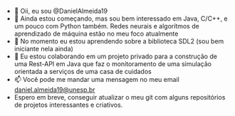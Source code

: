 - 👋 Oii, eu sou @DanielAlmeida19
- 👀 Ainda estou começando, mas sou bem interessado em Java, C/C++, e um pouco com Python também. Redes neurais e algorítmos de aprendizado de máquina estão no meu foco atualmente
- 🌱 No momento eu estou aprendendo sobre a biblioteca SDL2 (sou bem iniciante nela ainda)
- 💞️ Eu estou colaborando em um projeto privado para a construção de uma Rest-API em Java que faz o monitoramento de uma simulação orientada a serviços de uma casa de cuidados
- 📫 Você pode me mandar uma mensagem no meu email daniel.almeida19@unesp.br
- Espero em breve, conseguir atualizar o meu git com alguns repositórios de projetos interessantes e criativos.

<!---
DanielAlmeida19/DanielAlmeida19 is a ✨ special ✨ repository because its `README.md` (this file) appears on your GitHub profile.
You can click the Preview link to take a look at your changes.
--->
